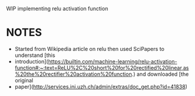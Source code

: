 WIP implementing relu activation function

# NOTES

* Started from Wikipedia article on relu then used SciPapers to understand [this
* introduction](https://builtin.com/machine-learning/relu-activation-function#:~:text=ReLU%2C%20short%20for%20rectified%20linear,as%20the%20rectifier%20activation%20function.) and downloaded [the original
* paper](http://services.ini.uzh.ch/admin/extras/doc_get.php?id=41838)
